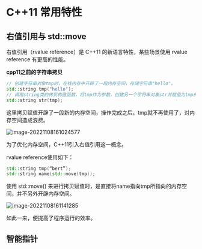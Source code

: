# C++11 常用特性



## 右值引用与 std::move

右值引用（rvalue reference）是 C++11 的新语言特性，某些场景使用 rvalue reference 有更高的性能。

**cpp11之前的字符串拷贝**

```c++
// 创建字符串对象tmp时，在栈内存中开辟了一段内存空间，存储字符串"hello"。
std::string tmp("hello");
// 调用string类的拷贝构造函数，将tmp作为参数，创建另一个字符串对象str并赋值为tmp的值"hello"。
std::string str(tmp);
```

这里拷贝赋值开辟了一段新的内存空间，操作完成之后，tmp就不再使用了，对内存空间造成浪费。

![image-20221108161024577](https://yvling-typora-image-1257337367.cos.ap-nanjing.myqcloud.com/typora/image-20221108161024577.png)

为了优化内存空间，C++11引入右值引用这一概念。

rvalue reference使用如下：

```c++
std::string tmp(“bert”);
std::string name(std::move(tmp));
```

使用 std::move() 来进行拷贝赋值时，是直接将name指向tmp所指向的内存空间，并不另外开辟内存空间。

![image-20221108161141285](https://yvling-typora-image-1257337367.cos.ap-nanjing.myqcloud.com/typora/image-20221108161141285.png)

如此一来，便提高了程序运行的效率。







## 智能指针

























































